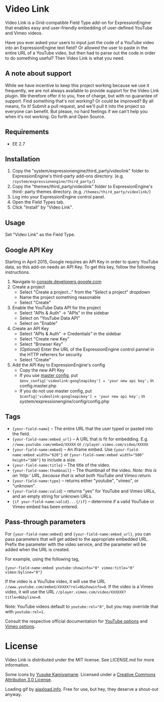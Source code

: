 # Video Link

Video Link is a Grid-compatible Field Type add-on for ExpressionEngine that
enables easy and user-friendly embedding of user-defined YouTube and Vimeo
videos.

Have you ever asked your users to input just the code of a YouTube video into
an ExpressionEngine text field? Or allowed the user to paste in the entire URL
of a YouTube video, but then had to parse out the code in order to do
something useful? Then Video Link is what you need.

## A note about support

While we have incentive to keep this project working because we use it
frequently, we are not always available to provide support for the Video Link
plugin. We therefore offer it to you, free of charge, but with no guarantee of
support. Find something that's not working? Or could be improved? By all
means, fix it! Submit a pull request, and we'll pull it into the project so
everyone can benefit. But please, no hard feelings if we can't help you when
it's not working. Go forth and Open Source.

## Requirements

* EE 2.7

## Installation

1. Copy the "system/expressionengine/third_party/videolink" folder to
ExpressionEngine's third-party add-ons directory. (e.g.
`/system/expressionengine/third_party/`)
2. Copy the "themes/third_party/videolink" folder to ExpressionEngine's third-
party themes directory. (e.g. `/themes/third_party/videolink/`)
3. Log into your ExpressionEngine control panel.
4. Open the Field Types tab.
5. Click "Install" by "Video Link".

## Usage

Set "Video Link" as the Field Type.

## Google API Key

Starting in April 2015, Google requires an API Key in order to query YouTube
data, so this add-on needs an API Key. To get this key, follow the following
instructions.

1.  Navigate to [console.developers.google.com][googleconsole]
2.  Create a project
    * Select "Create a project..." from the "Select a project" dropdown
    * Name the project something reasonable
    * Select "Create"
3.  Enable the YouTube Data API for the project
    * Select "APIs & Auth" -> "APIs" in the sidebar
    * Select on "YouTube Data API"
    * Select on "Enable"
4. Create an API Key
    * Select "APIs & Auth" -> Credentials" in the sidebar
    * Select "Create new Key"
    * Select "Browser Key"
    * _(Optional)_ Enter the URL of the ExpressionEngine control pannel in the
      HTTP referrers for security
    * Select "Create"
5. Add the API Key to ExpressionEngine's config
    * Copy the new API Key
    * If you use [master config][masterconfig], put
      `$env_config['videolink:googleapikey'] = 'your new api key';` in
      config.master.php
    * If you do not use master config, put
      `$config['videolink:googleapikey'] = 'your new api key';` in
      system/expressionengine/config/config.php

## Tags

* `{your-field-name}` – The entire URL that the user typed or pasted into the
  field.
* `{your-field-name:embed_url}` – A URL that is fit for embedding. E.g.
  `//www.youtube.com/embed/XXXXX` or `//player.vimeo.com/video/XXXXX`
* `{your-field-name:embed}` – An iframe embed. Use
  `{your-field-name:embed width="620"}` or
  `{your-field-name:embed width="500" height="380"}` to include a size.
* `{your-field-name:title}` – The title of the video.
* `{your-field-name:thumbnail}` – The thumbnail of the video. *Note: this is
  an 'http:' URL, because that is what both YouTube and Vimeo return.*
* `{your-field-name:type}` – returns either "youtube", "vimeo", or "unknown".
* `{your-field-name:valid}` – returns "yes" for YouTube and Vimeo URLs, and
  an empty string for unknown URLs.
* `{if your-field-name:valid}...{/if}` – determine if a valid YouTube or Vimeo
  embed has been entered.

## Pass-through parameters

For `{your-field-name:embed}` and `{your-field-name:embed_url}`, you can pass
parameters that will get added to the appropriate embedded URL. Prefix the
parameter with the video service, and the parameter will be added when the URL
is created.

For example, using the following tag,

```
{your-field-name:embed youtube:showinfo="0" vimeo:title="0" vimeo:byline="0"}
```

If the video is a YouTube video, it will use the URL
`//www.youtube.com/embed/XXXXX?rel=0&showinfo=0`. If the video is a Vimeo
video, it will use the URL `//player.vimeo.com/video/XXXXXX?title=0&byline=0`.

Note: YouTube videos default to `youtube:rel="0"`, but you may override that
with `youtube:rel=1`.

Consult the respective official documentation for [YouTube options][opts-yt]
and [Vimeo options][opts-vm].

# License

Video Link is distributed under the MIT license. See LICENSE.md for more
information.

Some icons by [Yusuke Kamiyamane](http://p.yusukekamiyamane.com/). Licensed
under a [Creative Commons Attribution 3.0
License](http://creativecommons.org/licenses/by/3.0/).

Loading gif by [ajaxload.info](http://www.ajaxload.info/). Free for use, but
hey, they deserve a shout-out anyway.

[opts-yt]: https://developers.google.com/youtube/player_parameters
[opts-vm]: http://developer.vimeo.com/player/embedding
[googleconsole]: https://console.developers.google.com
[masterconfig]: https://github.com/focuslabllc/ee-master-config
